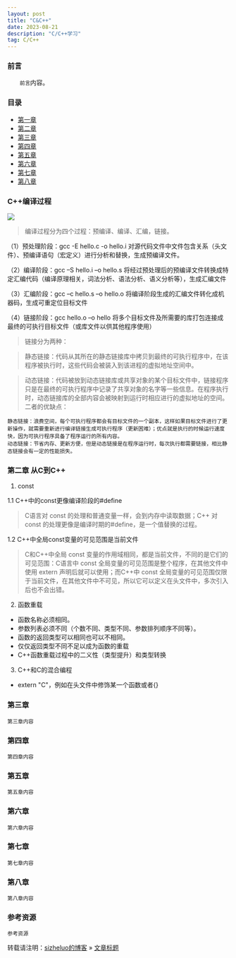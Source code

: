 ```yaml
---
layout: post
title: "C&C++"
date: 2023-08-21
description: "C/C++学习"
tag: C/C++
---
```


### 前言

　　`前言`内容。

### 目录

* [第一章](#chapter1)
* [第二章](#chapter2)
* [第三章](#chapter3)
* [第四章](#chapter4)
* [第五章](#chapter5)
* [第六章](#chapter6)
* [第七章](#chapter7)
* [第八章](#chapter8)

### <a name="chapter1"></a>C++编译过程

![](https://s3.uuu.ovh/imgs/2023/09/17/54952f0c42d6e8d4.png)

> 编译过程分为四个过程：预编译、编译、汇编，链接。

（1）预处理阶段：gcc -E hello.c -o hello.i
对源代码文件中文件包含关系（头文件）、预编译语句（宏定义）进行分析和替换，生成预编译文件。

（2）编译阶段：gcc –S hello.i –o hello.s
将经过预处理后的预编译文件转换成特定汇编代码（编译原理相关，词法分析、语法分析、语义分析等），生成汇编文件

（3）汇编阶段：gcc –c hello.s –o hello.o
将编译阶段生成的汇编文件转化成机器码，生成可重定位目标文件

（4）链接阶段：gcc hello.o –o hello
将多个目标文件及所需要的库打包连接成最终的可执行目标文件（或库文件以供其他程序使用）

> 链接分为两种：

> 静态链接：代码从其所在的静态链接库中拷贝到最终的可执行程序中，在该程序被执行时，这些代码会被装入到该进程的虚拟地址空间中。

> 动态链接：代码被放到动态链接库或共享对象的某个目标文件中，链接程序只是在最终的可执行程序中记录了共享对象的名字等一些信息。在程序执行时，动态链接库的全部内容会被映射到运行时相应进行的虚拟地址的空间。
二者的优缺点：

    静态链接：浪费空间，每个可执行程序都会有目标文件的一个副本，这样如果目标文件进行了更新操作，就需要重新进行编译链接生成可执行程序（更新困难）；优点就是执行的时候运行速度快，因为可执行程序具备了程序运行的所有内容。
    动态链接：节省内存、更新方便，但是动态链接是在程序运行时，每次执行都需要链接，相比静态链接会有一定的性能损失。

### <a name="chapter2"></a>第二章 从C到C++

1. const

1.1 C++中的const更像编译阶段的#define

> C语言对 const 的处理和普通变量一样，会到内存中读取数据；C++ 对 const 的处理更像是编译时期的#define，是一个值替换的过程。

1.2 C++中全局const变量的可见范围是当前文件

> C和C++中全局 const 变量的作用域相同，都是当前文件，不同的是它们的可见范围：C语言中 const 全局变量的可见范围是整个程序，在其他文件中使用 extern 声明后就可以使用；而C++中 const 全局变量的可见范围仅限于当前文件，在其他文件中不可见，所以它可以定义在头文件中，多次引入后也不会出错。

2. 函数重载

 - 函数名称必须相同。
 - 参数列表必须不同（个数不同、类型不同、参数排列顺序不同等）。
 - 函数的返回类型可以相同也可以不相同。
 - 仅仅返回类型不同不足以成为函数的重载
 - C++函数重载过程中的二义性（类型提升）和类型转换

3. C++和C的混合编程

 - extern "C"，例如在头文件中修饰某一个函数或者{}

### <a name="chapter3"></a>第三章

    第三章内容

### <a name="chapter4"></a>第四章

    第四章内容

### <a name="chapter5"></a>第五章

    第五章内容

### <a name="chapter6"></a>第六章

    第六章内容

### <a name="chapter7"></a>第七章

    第七章内容

### <a name="chapter8"></a>第八章

    第八章内容

### 参考资源

    参考资源

转载请注明：[sizheluo的博客](https://sizheluo.github.io) » [文章标题](文章链接)